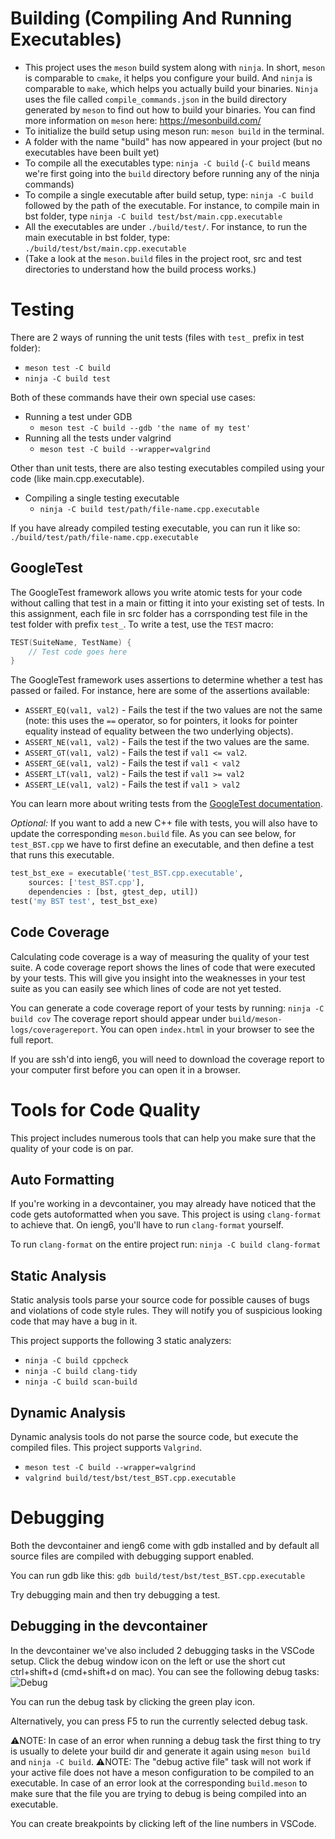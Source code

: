 # Building (Compiling And Running Executables)
- This project uses the `meson` build system along with `ninja`. In short, `meson` is comparable to `cmake`, it helps you configure your build. And `ninja` is comparable to `make`, which helps you actually build your binaries. `Ninja` uses the file called `compile_commands.json` in the build directory generated by `meson` to find out how to build your binaries. You can find more information on `meson` here: https://mesonbuild.com/
- To initialize the build setup using meson run: `meson build` in the terminal.
- A folder with the name "build" has now appeared in your project (but no executables have been built yet)
- To compile all the executables type: `ninja -C build` (`-C build` means we're first going into the `build` directory before running any of the ninja commands)
- To compile a single executable after build setup, type: `ninja -C build` followed by the path of the executable. For instance, to compile main in bst folder, type `ninja -C build test/bst/main.cpp.executable`
- All the executables are under `./build/test/`. For instance, to run the main executable in bst folder, type: `./build/test/bst/main.cpp.executable`
- (Take a look at the `meson.build` files in the project root, src and test directories to understand how the build process works.)

# Testing
There are 2 ways of running the unit tests (files with `test_` prefix in test folder):
- `meson test -C build`
- `ninja -C build test`

Both of these commands have their own special use cases:
- Running a test under GDB
  - `meson test -C build --gdb 'the name of my test'`
- Running all the tests under valgrind
  - `meson test -C build --wrapper=valgrind`

Other than unit tests, there are also testing executables compiled using your code (like main.cpp.executable).
- Compiling a single testing executable
  - `ninja -C build test/path/file-name.cpp.executable`

If you have already compiled testing executable, you can run it like so: `./build/test/path/file-name.cpp.executable`

## GoogleTest
The GoogleTest framework allows you write atomic tests for your code without calling that test in a main or fitting it into your existing set of tests. In this assignment, each file in src folder has a corrsponding test file in the test folder with prefix `test_`. To write a test, use the `TEST` macro:
```cpp
TEST(SuiteName, TestName) {
    // Test code goes here
}
```

The GoogleTest framework uses assertions to determine whether a test has passed or failed. For instance, here are some of the assertions available:

- `ASSERT_EQ(val1, val2)` - Fails the test if the two values are not the same (note: this uses the `==` operator, so for pointers, it looks for pointer equality instead of equality between the two underlying objects).
- `ASSERT_NE(val1, val2)` - Fails the test if the two values are the same.
- `ASSERT_GT(val1, val2)` - Fails the test if `val1 <= val2`.
- `ASSERT_GE(val1, val2)` - Fails the test if `val1 < val2`
- `ASSERT_LT(val1, val2)` - Fails the test if `val1 >= val2`
- `ASSERT_LE(val1, val2)` - Fails the test if `val1 > val2`

You can learn more about writing tests from the [GoogleTest documentation](https://github.com/google/googletest/blob/master/googletest/docs/primer.md).

*Optional:* If you want to add a new C++ file with tests, you will also have to update the corresponding `meson.build` file. As you can see below, for `test_BST.cpp` we have to first define an executable, and then define a test that runs this executable.

```python
test_bst_exe = executable('test_BST.cpp.executable', 
    sources: ['test_BST.cpp'], 
    dependencies : [bst, gtest_dep, util])
test('my BST test', test_bst_exe)
```

## Code Coverage
Calculating code coverage is a way of measuring the quality of your test suite. 
A code coverage report shows the lines of code that were executed by your tests. 
This will give you insight into the weaknesses in your test suite as you can easily see which lines of code are not yet tested.

You can generate a code coverage report of your tests by running:
`ninja -C build cov`
The coverage report should appear under `build/meson-logs/coveragereport`. You can open `index.html` in your browser to see the full report.

If you are ssh'd into ieng6, you will need to download the coverage report to your computer first before you can open it in a browser.

# Tools for Code Quality
This project includes numerous tools that can help you make sure that the quality of your code is on par. 

## Auto Formatting
If you're working in a devcontainer, you may already have noticed that the code gets autoformatted when you save. This project is using `clang-format` to achieve that.
On ieng6, you'll have to run `clang-format` yourself.

To run `clang-format` on the entire project run:
`ninja -C build clang-format`

## Static Analysis
Static analysis tools parse your source code for possible causes of bugs and violations of code style rules.
They will notify you of suspicious looking code that may have a bug in it.

This project supports the following 3 static analyzers:
- `ninja -C build cppcheck`
- `ninja -C build clang-tidy`
- `ninja -C build scan-build`

## Dynamic Analysis
Dynamic analysis tools do not parse the source code, but execute the compiled files. This project supports `Valgrind`.
- `meson test -C build --wrapper=valgrind`
- `valgrind build/test/bst/test_BST.cpp.executable`

# Debugging
Both the devcontainer and ieng6 come with gdb installed and by default all source files are compiled with debugging support enabled. 

You can run gdb like this: `gdb build/test/bst/test_BST.cpp.executable`

Try debugging main and then try debugging a test.

## Debugging in the devcontainer
In the devcontainer we've also included 2 debugging tasks in the VSCode setup.
Click the debug window icon on the left or use the short cut ctrl+shift+d (cmd+shift+d on mac).
You can see the following debug tasks:
![Debug](images/debug.png "Debug")

You can run the debug task by clicking the green play icon. 

Alternatively, you can press F5 to run the currently selected debug task.

⚠️NOTE: In case of an error when running a debug task the first thing to try is usually to delete your build dir and generate it again using `meson build` and `ninja -C build`.
⚠️NOTE: The "debug active file" task will not work if your active file does not have a meson configuration to be compiled to an executable. In case of an error look at the corresponding `build.meson` to make sure that the file you are trying to debug is being compiled into an executable. 

You can create breakpoints by clicking left of the line numbers in VSCode.
